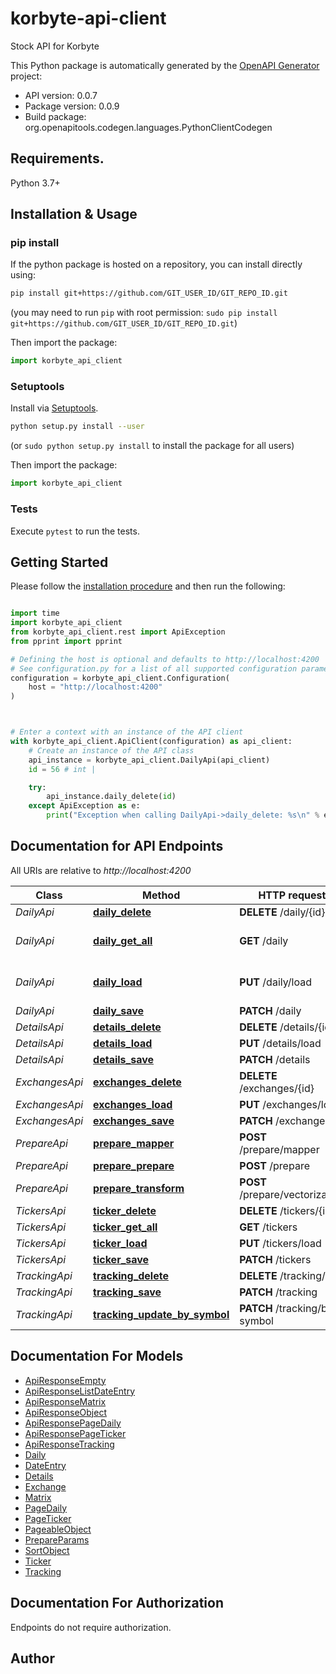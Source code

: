# korbyte-api-client
Stock API for Korbyte

This Python package is automatically generated by the [OpenAPI Generator](https://openapi-generator.tech) project:

- API version: 0.0.7
- Package version: 0.0.9
- Build package: org.openapitools.codegen.languages.PythonClientCodegen

## Requirements.

Python 3.7+

## Installation & Usage
### pip install

If the python package is hosted on a repository, you can install directly using:

```sh
pip install git+https://github.com/GIT_USER_ID/GIT_REPO_ID.git
```
(you may need to run `pip` with root permission: `sudo pip install git+https://github.com/GIT_USER_ID/GIT_REPO_ID.git`)

Then import the package:
```python
import korbyte_api_client
```

### Setuptools

Install via [Setuptools](http://pypi.python.org/pypi/setuptools).

```sh
python setup.py install --user
```
(or `sudo python setup.py install` to install the package for all users)

Then import the package:
```python
import korbyte_api_client
```

### Tests

Execute `pytest` to run the tests.

## Getting Started

Please follow the [installation procedure](#installation--usage) and then run the following:

```python

import time
import korbyte_api_client
from korbyte_api_client.rest import ApiException
from pprint import pprint

# Defining the host is optional and defaults to http://localhost:4200
# See configuration.py for a list of all supported configuration parameters.
configuration = korbyte_api_client.Configuration(
    host = "http://localhost:4200"
)



# Enter a context with an instance of the API client
with korbyte_api_client.ApiClient(configuration) as api_client:
    # Create an instance of the API class
    api_instance = korbyte_api_client.DailyApi(api_client)
    id = 56 # int | 

    try:
        api_instance.daily_delete(id)
    except ApiException as e:
        print("Exception when calling DailyApi->daily_delete: %s\n" % e)

```

## Documentation for API Endpoints

All URIs are relative to *http://localhost:4200*

Class | Method | HTTP request | Description
------------ | ------------- | ------------- | -------------
*DailyApi* | [**daily_delete**](docs/DailyApi.md#daily_delete) | **DELETE** /daily/{id} | 
*DailyApi* | [**daily_get_all**](docs/DailyApi.md#daily_get_all) | **GET** /daily | Get the Shit from the Balls
*DailyApi* | [**daily_load**](docs/DailyApi.md#daily_load) | **PUT** /daily/load | Sync all daily data for a stock
*DailyApi* | [**daily_save**](docs/DailyApi.md#daily_save) | **PATCH** /daily | 
*DetailsApi* | [**details_delete**](docs/DetailsApi.md#details_delete) | **DELETE** /details/{id} | 
*DetailsApi* | [**details_load**](docs/DetailsApi.md#details_load) | **PUT** /details/load | 
*DetailsApi* | [**details_save**](docs/DetailsApi.md#details_save) | **PATCH** /details | 
*ExchangesApi* | [**exchanges_delete**](docs/ExchangesApi.md#exchanges_delete) | **DELETE** /exchanges/{id} | 
*ExchangesApi* | [**exchanges_load**](docs/ExchangesApi.md#exchanges_load) | **PUT** /exchanges/load | 
*ExchangesApi* | [**exchanges_save**](docs/ExchangesApi.md#exchanges_save) | **PATCH** /exchanges | 
*PrepareApi* | [**prepare_mapper**](docs/PrepareApi.md#prepare_mapper) | **POST** /prepare/mapper | 
*PrepareApi* | [**prepare_prepare**](docs/PrepareApi.md#prepare_prepare) | **POST** /prepare | 
*PrepareApi* | [**prepare_transform**](docs/PrepareApi.md#prepare_transform) | **POST** /prepare/vectorization | 
*TickersApi* | [**ticker_delete**](docs/TickersApi.md#ticker_delete) | **DELETE** /tickers/{id} | 
*TickersApi* | [**ticker_get_all**](docs/TickersApi.md#ticker_get_all) | **GET** /tickers | 
*TickersApi* | [**ticker_load**](docs/TickersApi.md#ticker_load) | **PUT** /tickers/load | 
*TickersApi* | [**ticker_save**](docs/TickersApi.md#ticker_save) | **PATCH** /tickers | 
*TrackingApi* | [**tracking_delete**](docs/TrackingApi.md#tracking_delete) | **DELETE** /tracking/{id} | 
*TrackingApi* | [**tracking_save**](docs/TrackingApi.md#tracking_save) | **PATCH** /tracking | 
*TrackingApi* | [**tracking_update_by_symbol**](docs/TrackingApi.md#tracking_update_by_symbol) | **PATCH** /tracking/by-symbol | 


## Documentation For Models

 - [ApiResponseEmpty](docs/ApiResponseEmpty.md)
 - [ApiResponseListDateEntry](docs/ApiResponseListDateEntry.md)
 - [ApiResponseMatrix](docs/ApiResponseMatrix.md)
 - [ApiResponseObject](docs/ApiResponseObject.md)
 - [ApiResponsePageDaily](docs/ApiResponsePageDaily.md)
 - [ApiResponsePageTicker](docs/ApiResponsePageTicker.md)
 - [ApiResponseTracking](docs/ApiResponseTracking.md)
 - [Daily](docs/Daily.md)
 - [DateEntry](docs/DateEntry.md)
 - [Details](docs/Details.md)
 - [Exchange](docs/Exchange.md)
 - [Matrix](docs/Matrix.md)
 - [PageDaily](docs/PageDaily.md)
 - [PageTicker](docs/PageTicker.md)
 - [PageableObject](docs/PageableObject.md)
 - [PrepareParams](docs/PrepareParams.md)
 - [SortObject](docs/SortObject.md)
 - [Ticker](docs/Ticker.md)
 - [Tracking](docs/Tracking.md)


<a id="documentation-for-authorization"></a>
## Documentation For Authorization

Endpoints do not require authorization.


## Author




